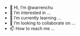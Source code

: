 - 👋 Hi, I’m @warrenchu
- 👀 I’m interested in ...
- 🌱 I’m currently learning ...
- 💞️ I’m looking to collaborate on ...
- 📫 How to reach me ...

<!---
warrenchu/warrenchu is a ✨ special ✨ repository because its `README.md` (this file) appears on your GitHub profile.
You can click the Preview link to take a look at your changes.
--->
